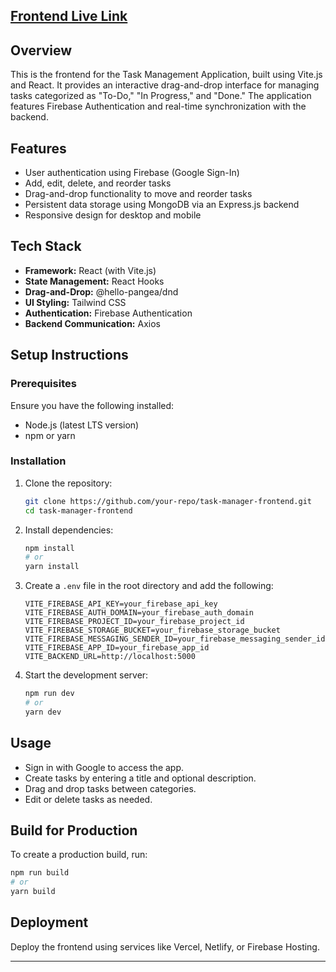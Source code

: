 ## [Frontend Live Link](https://todos56.netlify.app/)

## Overview
This is the frontend for the Task Management Application, built using Vite.js and React. It provides an interactive drag-and-drop interface for managing tasks categorized as "To-Do," "In Progress," and "Done." The application features Firebase Authentication and real-time synchronization with the backend.

## Features
- User authentication using Firebase (Google Sign-In)
- Add, edit, delete, and reorder tasks
- Drag-and-drop functionality to move and reorder tasks
- Persistent data storage using MongoDB via an Express.js backend
- Responsive design for desktop and mobile

## Tech Stack
- **Framework:** React (with Vite.js)
- **State Management:** React Hooks
- **Drag-and-Drop:** @hello-pangea/dnd
- **UI Styling:** Tailwind CSS
- **Authentication:** Firebase Authentication
- **Backend Communication:** Axios

## Setup Instructions

### Prerequisites
Ensure you have the following installed:
- Node.js (latest LTS version)
- npm or yarn

### Installation
1. Clone the repository:
   ```sh
   git clone https://github.com/your-repo/task-manager-frontend.git
   cd task-manager-frontend
   ```
2. Install dependencies:
   ```sh
   npm install
   # or
   yarn install
   ```
3. Create a `.env` file in the root directory and add the following:
   ```env
   VITE_FIREBASE_API_KEY=your_firebase_api_key
   VITE_FIREBASE_AUTH_DOMAIN=your_firebase_auth_domain
   VITE_FIREBASE_PROJECT_ID=your_firebase_project_id
   VITE_FIREBASE_STORAGE_BUCKET=your_firebase_storage_bucket
   VITE_FIREBASE_MESSAGING_SENDER_ID=your_firebase_messaging_sender_id
   VITE_FIREBASE_APP_ID=your_firebase_app_id
   VITE_BACKEND_URL=http://localhost:5000
   ```
4. Start the development server:
   ```sh
   npm run dev
   # or
   yarn dev
   ```

## Usage
- Sign in with Google to access the app.
- Create tasks by entering a title and optional description.
- Drag and drop tasks between categories.
- Edit or delete tasks as needed.

## Build for Production
To create a production build, run:
```sh
npm run build
# or
yarn build
```

## Deployment
Deploy the frontend using services like Vercel, Netlify, or Firebase Hosting.

---